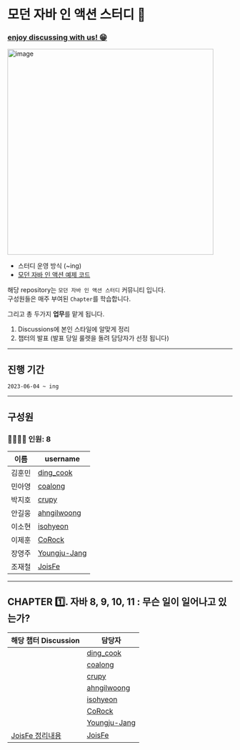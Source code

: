 # 모던 자바 인 액션 스터디 📝

### [enjoy discussing with us! 😁](https://github.com/bunsung92/Modern-Java-in-Action-Study/discussions) 

<img width="461" alt="image" src="https://github.com/bunsung92/Modern-Java-in-Action-Study/assets/53285909/4b7997f5-ecd8-4ab7-b914-a83d5bcaa638">

- 스터디 운영 방식 (~ing)
- [모던 자바 인 액션 예제 코드](http://www.hanbit.co.kr/src/10202)

해당 repository는 `모던 자바 인 액션 스터디` 커뮤니티 입니다.   
구성원들은 매주 부여된 `Chapter`를 학습합니다.

그리고 총 두가지 **업무**를 맡게 됩니다.

1. Discussions에 본인 스타일에 알맞게 정리
2. 챕터의 발표 (발표 당일 룰렛을 돌려 담당자가 선정 됩니다)

---

## 진행 기간
```
2023-06-04 ~ ing
```

---

## 구성원
### 👨‍👩‍👧‍👦 인원: 8
|이름|username|
|---|---|
| 김훈민 | [ding_cook](https://github.com/bunsung92) |
| 민아영 | [coalong](https://github.com/coalong) |
| 박지호 | [crupy](https://github.com/crupy) |
| 안길웅 | [ahngilwoong](https://github.com/ahngilwoong)
| 이소현 | [isohyeon](https://github.com/isohyeon) |
| 이제훈 | [CoRock](https://github.com/corock) |
| 장영주 | [Youngju-Jang](https://github.com/Youngju-Jang) |
| 조재철 | [JoisFe](https://github.com/JoisFe) |

---

## CHAPTER 1️⃣. 자바 8, 9, 10, 11 : 무슨 일이 일어나고 있는가?

| 해당 챕터 Discussion | 담당자 |
| --- | --- |
|  | [ding_cook](https://github.com/bunsung92) |
|  | [coalong](https://github.com/coalong) |
|  | [crupy](https://github.com/crupy) |
|  | [ahngilwoong](https://github.com/ahngilwoong)
|  | [isohyeon](https://github.com/isohyeon) |
|  | [CoRock](https://github.com/corock) |
|  | [Youngju-Jang](https://github.com/Youngju-Jang) |
| [JoisFe 정리내용](https://github.com/orgs/Study-2-Modern-Java-In-Action/discussions/4) | [JoisFe](https://github.com/JoisFe) |

